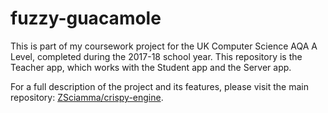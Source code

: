 # fuzzy-guacamole

This is part of my coursework project for the UK Computer Science AQA A Level, completed during the 2017-18 school year. This repository is the Teacher app, which works with the Student app and the Server app.

For a full description of the project and its features, please visit the main repository: [ZSciamma/crispy-engine](https://github.com/ZSciamma/crispy-engine/blob/master/README.md).
